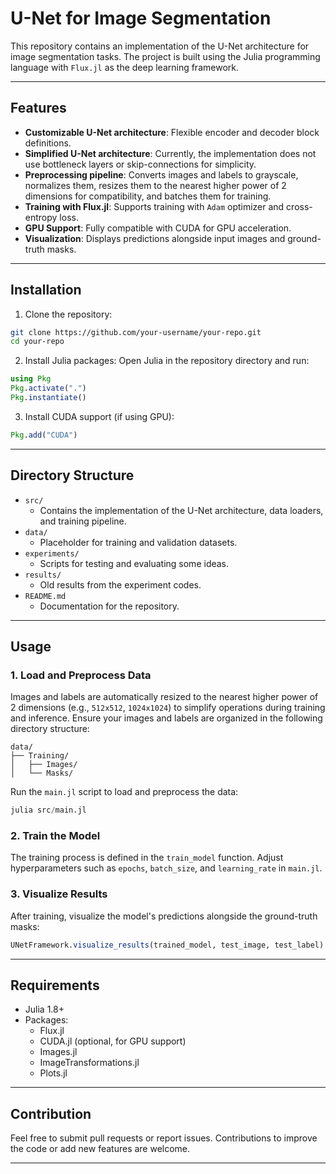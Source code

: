 # U-Net for Image Segmentation

This repository contains an implementation of the U-Net architecture for image segmentation tasks. The project is built using the Julia programming language with `Flux.jl` as the deep learning framework.

---

## Features

- **Customizable U-Net architecture**: Flexible encoder and decoder block definitions.
- **Simplified U-Net architecture**: Currently, the implementation does not use bottleneck layers or skip-connections for simplicity.
- **Preprocessing pipeline**: Converts images and labels to grayscale, normalizes them, resizes them to the nearest higher power of 2 dimensions for compatibility, and batches them for training.
- **Training with Flux.jl**: Supports training with `Adam` optimizer and cross-entropy loss.
- **GPU Support**: Fully compatible with CUDA for GPU acceleration.
- **Visualization**: Displays predictions alongside input images and ground-truth masks.

---

## Installation

1. Clone the repository:
  ```bash
  git clone https://github.com/your-username/your-repo.git
  cd your-repo
  ```

2. Install Julia packages:
  Open Julia in the repository directory and run:
  ```julia
  using Pkg
  Pkg.activate(".")
  Pkg.instantiate()
  ```

3. Install CUDA support (if using GPU):
  ```julia
  Pkg.add("CUDA")
  ```

---

## Directory Structure

- `src/`
  - Contains the implementation of the U-Net architecture, data loaders, and training pipeline.
- `data/`
  - Placeholder for training and validation datasets.
- `experiments/`
  - Scripts for testing and evaluating some ideas.
- `results/`
  - Old results from the experiment codes.
- `README.md`
  - Documentation for the repository.

---

## Usage

### **1. Load and Preprocess Data**
Images and labels are automatically resized to the nearest higher power of 2 dimensions (e.g., `512x512`, `1024x1024`) to simplify operations during training and inference. Ensure your images and labels are organized in the following directory structure:
```
data/
├── Training/
│   ├── Images/
│   └── Masks/
```
Run the `main.jl` script to load and preprocess the data:
```julia
julia src/main.jl
```

### **2. Train the Model**
The training process is defined in the `train_model` function. Adjust hyperparameters such as `epochs`, `batch_size`, and `learning_rate` in `main.jl`.

### **3. Visualize Results**
After training, visualize the model's predictions alongside the ground-truth masks:
```julia
UNetFramework.visualize_results(trained_model, test_image, test_label)
```

---

## Requirements

- Julia 1.8+
- Packages:
  - Flux.jl
  - CUDA.jl (optional, for GPU support)
  - Images.jl
  - ImageTransformations.jl
  - Plots.jl

---

## Contribution

Feel free to submit pull requests or report issues. Contributions to improve the code or add new features are welcome.

---
